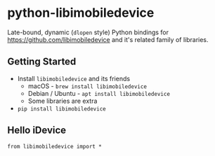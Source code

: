 # python-libimobiledevice
Late-bound, dynamic (`dlopen` style) Python bindings for https://github.com/libimobiledevice and it's related family of libraries.

## Getting Started

* Install `libimobiledevice` and its friends
    * macOS - `brew install libimobiledevice`
    * Debian / Ubuntu - `apt install libimobiledevice`
    * Some libraries are extra
* `pip install libimobiledevice`

## Hello iDevice

```
from libimobiledevice import *

```